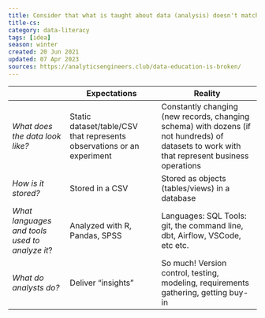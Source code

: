 ```yaml
---
title: Consider that what is taught about data (analysis) doesn't match up the reality
title-cs: 
category: data-literacy
tags: [idea]
season: winter
created: 20 Jun 2021
updated: 07 Apr 2023
sources: https://analyticsengineers.club/data-education-is-broken/
---
```


|                                                   |   Expectations                                                            |   Reality                                                                                                                                      |
|---------------------------------------------------|---------------------------------------------------------------------------|------------------------------------------------------------------------------------------------------------------------------------------------|
|   *What does the data look like?*                 |   Static dataset/table/CSV that represents observations or an experiment  |   Constantly changing (new records, changing schema) with dozens (if not hundreds) of datasets to work with that represent business operations | YY
|   *How is it stored?*                             |   Stored in a CSV                                                         |   Stored as objects (tables/views) in a database                                                                                               |
|   *What languages and tools used to analyze it*?  |   Analyzed with R, Pandas, SPSS                                           |   Languages: SQL   Tools: git, the command line, dbt, Airflow, VSCode, etc etc.                                                                |
|   *What do analysts do?*                          |   Deliver “insights”                                                      |   So much! Version control, testing, modeling, requirements gathering, getting buy-in                                                          |  